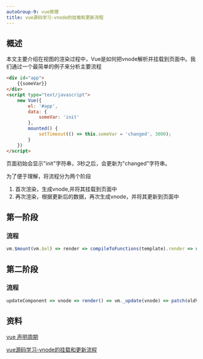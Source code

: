 ```yaml
---
autoGroup-9: vue原理
title: vue源码学习-vnode的挂载和更新流程
---
```

## 概述
本文主要介绍在视图的渲染过程中，Vue是如何把vnode解析并挂载到页面中。我们通过一个最简单的例子来分析主要流程
```html
<div id="app">
    {{someVar}}
</div>
<script type="text/javascript">
    new Vue({
        el: '#app',
        data: {
            someVar: 'init'
        },
        mounted() {
            setTimeout(() => this.someVar = 'changed', 3000);
        }
    })
</script>
```
页面初始会显示"init"字符串，3秒之后，会更新为"changed"字符串。

为了便于理解，将流程分为两个阶段
1. 首次渲染，生成vnode,并将其挂载到页面中
2. 再次渲染，根据更新后的数据，再次生成vnode，并将其更新到页面中

## 第一阶段
### 流程
```js
vm.$mount(vm.$el) => render => compileToFunctions(template).render => updateComponent() => vnode => render() => vm._update(vnode) => patch(vm.$el, vnode)
```

## 第二阶段
### 流程
```js
updateComponent => vnode => render() => vm._update(vnode) => patch(oldVnode,vnode);
```

## 资料
[vue 声明周期](/source-vue/vue-statement.html#vue的父子组件生命周期)

[vue源码学习-vnode的挂载和更新流程](https://www.cnblogs.com/zhaoran/p/7600849.html)